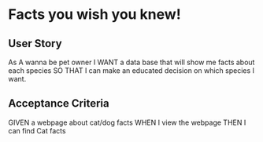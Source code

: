 # Facts you wish you knew!

## User Story
As A wanna be pet owner
I WANT a data base that will show me facts about each species
SO THAT I can make an educated decision on which species I want.

## Acceptance Criteria
GIVEN a webpage about cat/dog facts
WHEN I view the webpage
THEN I can find Cat facts